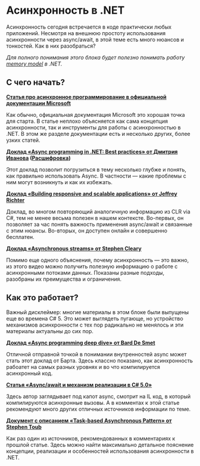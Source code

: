 # Асинхронность в .NET

Асинхронность сегодня встречается в коде практически любых приложений. Несмотря на внешнюю простоту использования асинхронности через async/await, в этой теме есть много нюансов и тонкостей. Как в них разобраться?

_Для полного понимания этого блока будет полезно понимать работу [memory model](memory_model.md) в .NET._

## С чего начать?

**[Статья про асинхронное программирование в официальной документации Microsoft](https://docs.microsoft.com/ru-ru/dotnet/csharp/programming-guide/concepts/async/)**

Как обычно, официальная документация Microsoft это хорошая точка для старта. В статье неплохо объясняется как сама концепция асинхронности, так и инструменты для работы с асинхронностью в .NET. В этом же разделе документации есть и несколько других, более узких статей.

**[Доклад «Async programming in .NET: Best practices» от Дмитрия Иванова](https://www.youtube.com/watch?v=wM-h6P1BJRk&ab_channel=DotNext) ([Расшифровка](https://habr.com/ru/company/jugru/blog/491236/))**

Этот доклад позволит погрузиться в тему несколько глубже и понять, как правильно использовать Async. В частности — какие проблемы с ним могут возникнуть и как их избежать.

**[Доклад «Building responsive and scalable applications» от Jeffrey Richter](https://www.youtube.com/watch?v=xGSabgBo-S8)**

Доклад, во многом повторяющий аналогичную информацию из CLR via C#, тем не менее весьма полезен в нашем контексте. Во-первых, он позволяет за час понять важность применения async/await и связанные с этим нюансы. Во-вторых, он доступен онлайн и совершенно бесплатен.

**[Доклад «Asynchronous streams» от Stephen Cleary](https://www.youtube.com/watch?v=-Tq4wLyen7Q)**

Помимо еще одного объяснения, почему асинхронность — это важно, из этого видео можно получить полезную информацию о работе с асинхронными потоками данных. Показаны разные подходы, разобраны их преимущества и ограничения.

## Как это работает?

Важный дисклеймер: многие материалы в этом блоке были выпущены еще во времена C# 5. Это может выглядеть пугающе, но устройство механизмов асинхронности с тех пор радикально не менялось и эти материалы актуальны до сих пор.

**[Доклад «Async programming deep dive» от Bard De Smet](https://channel9.msdn.com/events/TechDays/Techdays-2014-the-Netherlands/Async-programming-deep-dive)**

Отличной отправной точкой в понимании внутренностей async может стать этот доклад от Барта. Здесь классно показано, как асинхронность рабоатет на самых разных уровнях и во что компилируется асинхронный код.

**[Статья «Async/await и механизм реализации в C# 5.0»](https://habr.com/ru/post/260217/)**

Здесь автор заглядывает под капот async, смотрит на IL код, в который компилируются асинхронные вызовы. А в комментах к этой статье рекомендуют много других отличных источников информации по теме.

**[Документ с описанием «Task-based Asynchronous Pattern» от Stephen Toub](https://www.microsoft.com/en-us/download/details.aspx?id=19957)**

Как раз один из источников, рекомендованных в комментариях к прошлой статье. Здесь можно найти максимально детальное пояснение концепции, реализации и особенностей использования асинхронности в .NET.

